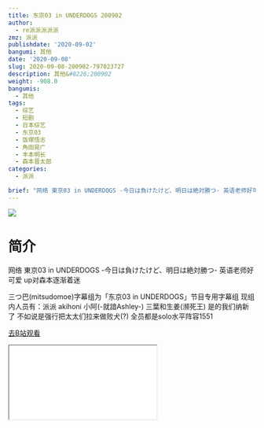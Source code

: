 ```yaml
---
title: 东京03 in UNDERDOGS 200902
author:
  - re派派派派派
zmz: 派派
publishdate: '2020-09-02'
bangumi: 其他
date: '2020-09-08'
slug: 2020-09-08-200902-797023727
description: 其他&#8226;200902
weight: -908.0
bangumis:
  - 其他
tags:
  - 综艺
  - 短剧
  - 日本综艺
  - 东京03
  - 饭塚悟志
  - 角田晃广
  - 丰本明长
  - 森本晋太郎
categories:
  - 派派

brief: "网络 東京03 in UNDERDOGS -今日は負けたけど、明日は絶対勝つ- 英语老师好可爱 up对森本逐渐着迷 三つ巴(mitsudomoe)字幕组为「东京03 in UNDERDOGS」节目专用字幕组 现组内人员有：派派 akihoni 小阿(-就諳Ashley-) 三葉和生姜(濒死王) 是的我们纳新了 不如说是强行把太太们拉来做败犬(?) 全员都是solo水平阵容1551"
---
```

![](https://raw.githubusercontent.com/tcgriffith/owaraisite/master/static/tmpimg/a72dfe1a3d2a42c6c2c2e10ba1af1fcbca3aefc1.jpg.480.jpg)
# 简介  
网络 東京03 in UNDERDOGS -今日は負けたけど、明日は絶対勝つ-
英语老师好可爱 up对森本逐渐着迷

三つ巴(mitsudomoe)字幕组为「东京03 in UNDERDOGS」节目专用字幕组
现组内人员有：派派 akihoni 小阿(-就諳Ashley-) 三葉和生姜(濒死王)
是的我们纳新了 不如说是强行把太太们拉来做败犬(?) 全员都是solo水平阵容1551  

[去B站观看](https://www.bilibili.com/video/av797023727/)
<div class ="resp-container"><iframe class="testiframe" src="//player.bilibili.com/player.html?aid=797023727"", scrolling="no", allowfullscreen="true" > </iframe></div> 
